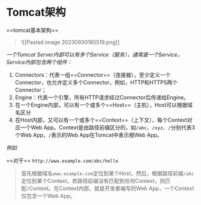# Tomcat架构

==tomcat基本架构==
>![[Pasted image 20230930185519.png]]

*一个Tomcat Server内部可以有多个Service（服务），通常是一个Service。Service内部包含两个组件：*
1. Connectors：代表一组==Connector==（连接器），至少定义一个Connector，也允许定义多个Connector，例如，HTTP和HTTPS两个Connector；
2. Engine：代表一个引擎，所有HTTP请求经过Connector后传递给Engine。
3. 在一个Engine内部，可以有一个或多个==Host==（主机），Host可以根据域名区分
4. 在Host内部，又可以有一个或多个==Context==（上下文），每个Context对应一个Web App。Context是由路径前缀区分的，如`/abc`、`/xyz`、`/`分别代表3个Web App，`/`表示的Web App在Tomcat中表示根Web App。


*例如*

==对于==
`http://www.example.com/abc/hello`

>首先根据域名`www.example.com`定位到某个Host，然后，根据路径前缀`/abc`定位到某个Context，若路径前缀没有匹配到任何Context，则匹配`/`Context。在Context内部，就是开发者编写的Web App，一个Context仅包含一个Web App。





